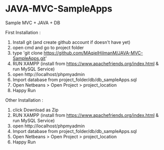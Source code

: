 # JAVA-MVC-SampleApps
Sample MVC + JAVA + DB

First Installation :
1. Install git (and create github account if doesn't have yet)
2. open cmd and go to project folder
3. type  'git clone https://github.com/MAqielHilmanM/JAVA-MVC-SampleApps.git' 
4. RUN XAMPP (install from https://www.apachefriends.org/index.html & run MySQL Service)
5. open http://localhost/phpmyadmin
6. Import database from project_folder/db/db_sampleApps.sql
7. Open Netbeans > Open Project > project_location
8. Happy Run

Other Installation :
1. click Download as Zip 
2. RUN XAMPP (install from https://www.apachefriends.org/index.html & run MySQL Service)
3. open http://localhost/phpmyadmin
4. Import database from project_folder/db/db_sampleApps.sql
5. Open Netbeans > Open Project > project_location
6. Happy Run
